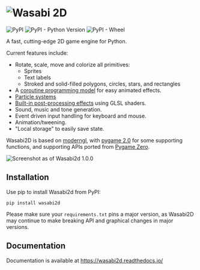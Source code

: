 # ![Wasabi 2D](https://raw.githubusercontent.com/lordmauve/wasabi2d/master/docs/_static/wasabi2d.png)

![PyPI](https://img.shields.io/pypi/v/wasabi2d) ![PyPI - Python Version](https://img.shields.io/pypi/pyversions/wasabi2d) ![PyPI - Wheel](https://img.shields.io/pypi/wheel/wasabi2d) 

A fast, cutting-edge 2D game engine for Python.

Current features include:

* Rotate, scale, move and colorize all primitives:
  * Sprites
  * Text labels
  * Stroked and solid-filled polygons, circles, stars, and rectangles
* A [coroutine programming model]() for easy animated effects.
* [Particle systems](https://wasabi2d.readthedocs.io/en/latest/coros.html)
* [Built-in post-processing effects](https://wasabi2d.readthedocs.io/en/latest/effects.html) using GLSL shaders.
* Sound, music and tone generation.
* Event driven input handling for keyboard and mouse.
* Animation/tweening.
* "Local storage" to easily save state.

Wasabi2D is based on [moderngl], with [pygame 2.0] for some supporting functions, and supporting APIs ported from [Pygame Zero](https://github.com/lordmauve/pgzero).

![Screenshot as of Wasabi2d 1.0.0](https://github.com/lordmauve/wasabi2d/raw/master/docs/2019-09-21-screenshot.png)


[moderngl]: https://github.com/moderngl/moderngl
[pygame 2.0]: https://www.pygame.org/news


## Installation


Use pip to install Wasabi2d from PyPI:

```
pip install wasabi2d
```

Please make sure your `requirements.txt` pins a major version, as Wasabi2D may
continue to make breaking API and graphical changes in major versions.


## Documentation

Documentation is available at https://wasabi2d.readthedocs.io/
